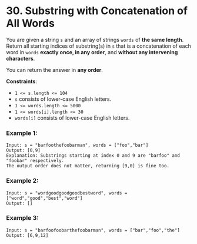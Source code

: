 # 30. Substring with Concatenation of All Words

You are given a string `s` and an array of strings `words` of **the same length**. Return all starting indices of substring(s) in `s` that is a concatenation of each word in `words` **exactly once, in any order**, and **without any intervening characters**.

You can return the answer in **any order**.

**Constraints**:
- `1 <= s.length <= 104`
- `s` consists of lower-case English letters.
- `1 <= words.length <= 5000`
- `1 <= words[i].length <= 30`
- `words[i]` consists of lower-case English letters.

### Example 1:
```
Input: s = "barfoothefoobarman", words = ["foo","bar"]
Output: [0,9]
Explanation: Substrings starting at index 0 and 9 are "barfoo" and "foobar" respectively.
The output order does not matter, returning [9,0] is fine too.
```

### Example 2:
```
Input: s = "wordgoodgoodgoodbestword", words = ["word","good","best","word"]
Output: []
```

### Example 3:
```
Input: s = "barfoofoobarthefoobarman", words = ["bar","foo","the"]
Output: [6,9,12]
```
